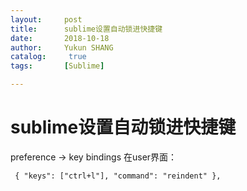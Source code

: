 ```yaml
---
layout:     post
title:      sublime设置自动锁进快捷键
date:       2018-10-18
author:     Yukun SHANG
catalog: 	 true
tags:		[Sublime]

---
```


# sublime设置自动锁进快捷键

preference  -> key bindings 
在user界面：

```
 { "keys": ["ctrl+l"], "command": "reindent" },
```





